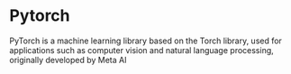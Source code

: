 # Pytorch
PyTorch is a machine learning library based on the Torch library, used for applications such as computer vision and natural language processing, originally developed by Meta AI
